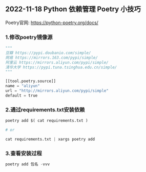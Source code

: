 ##  2022-11-18 Python 依赖管理 Poetry 小技巧

Poetry官网: https://python-poetry.org/docs/ 

### 1.修改poetry镜像源

```python
"""
豆瓣 https://pypi.doubanio.com/simple/
网易 https://mirrors.163.com/pypi/simple/
阿里云 https://mirrors.aliyun.com/pypi/simple/
清华大学 https://pypi.tuna.tsinghua.edu.cn/simple/
"""

[[tool.poetry.source]]
name = "aliyun"
url = "http://mirrors.aliyun.com/pypi/simple"
default = true
```

### 2.通过requirements.txt安装依赖 

```python
poetry add $( cat requirements.txt )

# or 

cat requirements.txt | xargs poetry add
```

###  3.查看安装过程 

```python
poetry add 包名 -vvv
```

